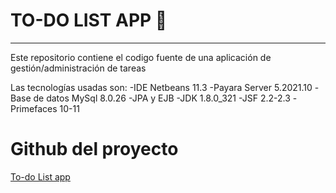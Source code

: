 # TO-DO LIST APP 🎴

----------------------------------------------------------------
Este repositorio contiene el codigo fuente de una aplicación de gestión/administración de tareas

Las tecnologías usadas son:
-IDE Netbeans 11.3
-Payara Server 5.2021.10
-Base de datos MySql 8.0.26
-JPA y EJB
-JDK 1.8.0_321
-JSF 2.2-2.3
-Primefaces 10-11


# Github del proyecto
[To-do List app](https://github.com/Ralonp03/todo.git)
